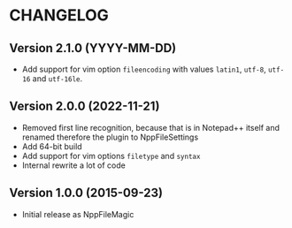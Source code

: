 # CHANGELOG


## Version 2.1.0 (YYYY-MM-DD)

- Add support for vim option `fileencoding` with values `latin1`, `utf-8`, `utf-16` and `utf-16le`.


## Version 2.0.0 (2022-11-21)

- Removed first line recognition, because that is in Notepad++ itself and renamed therefore the plugin to NppFileSettings
- Add 64-bit build
- Add support for vim options `filetype` and `syntax`
- Internal rewrite a lot of code


## Version 1.0.0 (2015-09-23)

- Initial release as NppFileMagic
